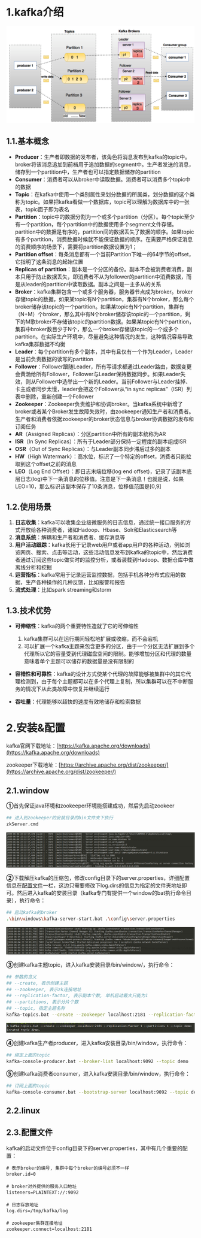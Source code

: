 # 1.kafka介绍

![](./images/kafka架构.png)

## 1.1.基本概念

- **Producer**：生产者即数据的发布者，该角色将消息发布到kafka的topic中。broker将该消息追加到前档用于追加数据的segment中。生产者发送的消息，储存到一个partition中，生产者也可以指定数据储存的partition
- **Consumer**：消费者可以从broker中读取数据。消费者可以消费多个topic中的数据
- **Topic**：在kafka中使用一个类别属性来划分数据的所属类，划分数据的这个类称为topic。如果把kafka看做一个数据库，topic可以理解为数据库中的一张表，topic面子即为表名
- **Partition**：topic中的数据分割为一个或多个partition（分区）。每个topic至少有一个partition，每个partition中的数据使用多个segment文件存储。partition中的数据是有序的，partition间的数据丢失了数据的顺序。如果topic有多个partition，消费数据时候就不能保证数据的顺序。在需要严格保证消息的消费顺序的场景下，需要将partition数据设置为1；
- **Partition offset**：每条消息都有一个当前Partition下唯一的64字节的offset，它指明了这条消息的起始位置
- **Replicas of partition**：副本是一个分区的备份。副本不会被消费者消费，副本只用于防止数据丢失，即消费者不从为follower的partition中消费数据，而是从leader的partition中读取数据。副本之间是一主多从的关系
- **Broker**：kafka集群包含一个或多个服务器，服务器节点成为broker。broker存储topic的数据，如果某topic有N个partition，集群有N个broker，那么每个broker储存该topic的一个partition。如果某topic有N个partition，集群有（N+M）个broker，那么其中有N个broker储存该topic的一个partition，剩下的M歌broker不存储该topic的partition数据。如果某topic有N个partition，集群中broker数目少于N个，那么一个broker存储该topic的一个或多个partition。在实际生产环境中，尽量避免这种情况的发生，这种情况容易导致kafka集群数据不均衡
- **Leader**：每个partition有多个副本，其中有且仅有一个作为Leader，Leader是当前负责数据的读写的partition
- **Follower**：Follower跟随Leader，所有写请求都通过Leader路由，数据变更会黄渤给所有Follower，Follower与Leader保持数据同步。如果Leader失效，则从Follower中选举出一个新的Leader。当前Follower与Leader挂掉、卡主或者同步太慢，leader会把这个Follower从“in sync replicas”（ISR）列表中删除，重新创建一个Follower
- **Zookeeper**：Zookeeper负责维护和协调broker。当kafka系统中新增了broker或者某个Broker发生故障失效时，由zookeeper通知生产者和消费者。生产者和消费者依据zookeeper的broker状态信息与broker协调数据的发布和订阅任务
- **AR**（Assigned Replicas）：分区partition中所有的副本统称为AR
- **ISR**（In Sync Replicas）：所有于Leader部分保持一定程度的副本组成ISR
- **OSR**（Out of Sync Replicas）：与Leader副本同步滞后过多的副本
- **HW**（High Watermark）：高水位，标识了一个特定的offset，消费者只能拉取到这个offset之前的消息
- **LEO**（Log End Offset）：即日志末端位移(log end offset)，记录了该副本底层日志(log)中下一条消息的位移值。注意是下一条消息！也就是说，如果LEO=10，那么标识该副本保存了10条消息，位移值范围是[0,9]

## 1.2.使用场景

1. **日志收集**：kafka可以收集企业级微服务的日志信息，通过统一接口服务的方式开放给各种消费者，诸如Hadoop、Hbase、Solr和Elasticsearch等
2. **消息系统**：解耦和生产者和消费者、缓存消息等
3. **用户活动跟踪**：kafka长用于记录web用户或者app用户的各种活动，例如浏览网页、搜索、点击等活动，这些活动信息发布到kafka的topic中，然后消费者通过订阅这些topic做实时的监控分析，或者装载到Hadoop、数据仓库中做离线分析和挖掘
4. **运营指标**：kafka常用于记录运营监控数据，包括手机各种分布式应用的数据，生产各种操作的几种反馈，比如报警和报告
5. **流式处理**：比如spark streaming和storm

## 1.3.技术优势

- **可伸缩性**：kafka的两个重要特性造就了它的可伸缩性
  1. kafka集群可以在运行期间轻松地扩展或收缩，而不会宕机
  2. 可以扩展一个kafka主题来包含更多的分区，由于一个分区无法扩展到多个代理所以它的容量受到代理磁盘空间的限制。能够增加分区和代理的数量意味着单个主题可以储存的数据量是没有限制的

- **容错性和可靠性**：kafka的设计方式使某个代理的故障能够被集群中的其它代理检测到，由于每个主题都可以在多个代理上复制，所以集群可以在不中断服务的情况下从此类故障中恢复并继续运行
- **吞吐量**：代理能够以超快的速度有效地储存和检索数据

# 2.安装&配置

kafka官网下载地址：[https://kafka.apache.org/downloads](https://kafka.apache.org/downloads)

zookeeper下载地址：[https://archive.apache.org/dist/zookeeper/](https://archive.apache.org/dist/zookeeper/)

## 2.1.window

**①**首先保证java环境和zookeeper环境能搭建成功，然后先启动zookeer

```bash
## 进入到zookeeper的安装目录的bin文件夹下执行
zkServer.cmd
```

![](./images/启动zookeeper.png)

**②**下载解压kafka的压缩包，修改config目录下的server.properties，详细配置信息在[配置文件](#2.3.配置文件)一栏，这边只需要修改下log.dirs的信息为指定的文件夹地址即可。然后进入kafka的安装目录（kafka专门有提供一个window的bat执行命令目录），执行命令：

```bash
## 启动kafka的broker
.\bin\windows\kafka-server-start.bat .\config\server.properties 
```

![](./images/启动kafka-broker.png)

**③**创建kafka主题topic，进入kafka安装目录/bin/window/，执行命令：

```bash
## 参数的含义
## --create, 表示创建主题
## --zookeeper, 表示zk连接地址
## --replication-factor, 表示副本个数, 单机启动最大只能为1
## --partitions, 表示分片个数
## --topic, 指定主题名称
kafka-topics.bat --create --zookeeper localhost:2181 --replication-factor 1 --partitions 1 --topic demo 
```

![](./images/创建kafka-topic.png)

**④**创建kafka生产者producer，进入kafka安装目录/bin/window，执行命令：

```bash
## 绑定上面的topic
kafka-console-producer.bat --broker-list localhost:9092 --topic demo 
```

**⑤**创建kafka消费者consumer，进入kafka安装目录/bin/window，执行命令：

```bash
## 订阅上面的topic
kafka-console-consumer.bat --bootstrap-server localhost:9092 --topic demo
```

## 2.2.linux



## 2.3.配置文件

kafka的启动文件位于config目录下的server.properties，其中有几个重要的配置：

```properties
# 表示broker的编号, 集群中每个broker的编号必须不一样
broker.id=0

# broker对外提供的服务入口地址
listeners=PLAINTEXT://:9092

# 日志存放地址
log.dirs=/tmp/kafka/log

# zookeeper集群连接地址
zookeeper.connect=localhost:2181
```

